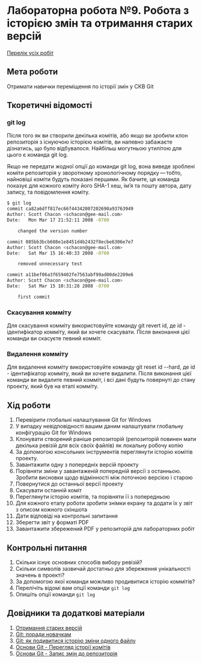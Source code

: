 # Лабораторна робота №9. Робота з історією змін та отримання старих версій

[Перелік усіх робіт](README.md)

## Мета роботи

Отримати навички переміщення по історії змін у СКВ Git

## Ткоретичні відомості

### git log

Після того як ви створили декілька комітів, або якщо ви зробили клон репозиторія з існуючою історією комітів, ви напевно забажаєте дізнатись, що було відбувалося. Найбільш могутньою утилітою для цього є команда git log.

Якщо не передати жодної опції до команди git log, вона виведе зроблені коміти репозиторія у зворотному хронологічному порядку — тобто, найновіші коміти будуть показані першими. Як бачите, ця команда показує для кожного коміту його SHA-1 хеш, ім’я та пошту автора, дату запису, та повідомлення коміту.

```bash
$ git log
commit ca82a6dff817ec66f44342007202690a93763949
Author: Scott Chacon <schacon@gee-mail.com>
Date:   Mon Mar 17 21:52:11 2008 -0700

    changed the version number

commit 085bb3bcb608e1e8451d4b2432f8ecbe6306e7e7
Author: Scott Chacon <schacon@gee-mail.com>
Date:   Sat Mar 15 16:40:33 2008 -0700

    removed unnecessary test

commit a11bef06a3f659402fe7563abf99ad00de2209e6
Author: Scott Chacon <schacon@gee-mail.com>
Date:   Sat Mar 15 10:31:28 2008 -0700

    first commit
```

### Скасування комміту
Для скасування комміту використовуйте команду git revert id, де id - ідентифікатор комміту, який ви хочете скасувати. Після виконання цієї команди ви скасуєте певний комміт.

### Видалення комміту
Для видалення комміту використовуйте команду git reset id --hard, де id - ідентифікатор комміту, який ви хочете видалити. Після виконання цієї команди ви видалите певний комміт, і всі дані будуть повернуті до стану проекту, який був на етапі комміту.

## Хід роботи

1.  Перевірити глобальні налаштування Git for Windows
2.  У випадку невідповідності вашим даним налаштувати глобальну конфігурацію Git for Windows
3.  Клонувати створений раніше репозиторій (репозиторій повинен мати декілька ревізій для всіх своїх файлів) як локальну робочу копію
4.  За допомогою консольних інструментів переглянути історію комітів проекту. 
5.  Завантажити одну з попередніх версій проекту
6.  Порівняти зміни у завантаженій попередній версії з останньою. Зробити висновки щодо відмінності між поточною версією і старою
7.  Повернутися до останньої версії проекту
8.  Скасувати останній коміт
9.  Переглянути історію комітів, та порівняти її з попередньою
10. Для кожного етапу роботи зробити знімки екрану та додати їх у звіт з описом кожного скіншота
11. Дати відповіді на контрольні запитання
12.  Зберегти звіт у форматі PDF
13.  Завантажити збережений PDF у репозиторій для лабораторних робіт

## Контрольні питання

1.  Скільки існує основних способів вибору ревізій?
2.  Скільки символів зазвичай достатньо для збереження унікальності значень в проекті?
3.  За допомогою якої команди можливо продивитися історію коммітів?
4.  Перелічіть відомі вам опції команди `git log`
5.  Опишіть опції команди `git log`

## Довідники та додаткові матеріали

1.  [Отримання старих версій](https://githowto.com/uk/getting_old_versions)
2.  [Git: поради новачкам](https://habr.com/ru/company/playrix/blog/345732/)
3.  [Git: як подивитися історію зміни одного файлу](https://webhamster.ru/mytetrashare/index/mtb0/1345321709e759b4xwii)
4.  [Основи Git - Перегляд історії комітів](https://git-scm.com/book/uk/v2/%D0%9E%D1%81%D0%BD%D0%BE%D0%B2%D0%B8-Git-%D0%9F%D0%B5%D1%80%D0%B5%D0%B3%D0%BB%D1%8F%D0%B4-%D1%96%D1%81%D1%82%D0%BE%D1%80%D1%96%D1%97-%D0%BA%D0%BE%D0%BC%D1%96%D1%82%D1%96%D0%B2)
5.  [Основи Git - Запис змін до репозиторія](https://git-scm.com/book/uk/v2/%D0%9E%D1%81%D0%BD%D0%BE%D0%B2%D0%B8-Git-%D0%97%D0%B0%D0%BF%D0%B8%D1%81-%D0%B7%D0%BC%D1%96%D0%BD-%D0%B4%D0%BE-%D1%80%D0%B5%D0%BF%D0%BE%D0%B7%D0%B8%D1%82%D0%BE%D1%80%D1%96%D1%8F)